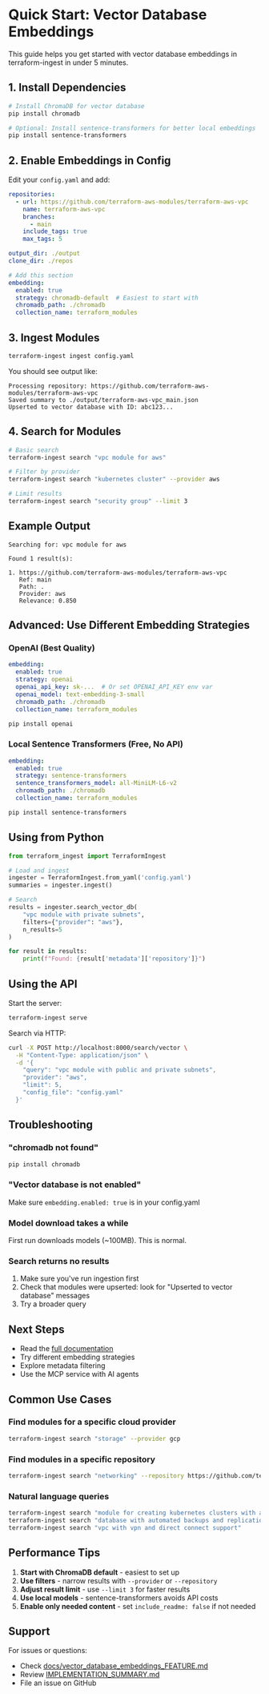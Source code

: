 # Quick Start: Vector Database Embeddings

This guide helps you get started with vector database embeddings in terraform-ingest in under 5 minutes.

## 1. Install Dependencies

```bash
# Install ChromaDB for vector database
pip install chromadb

# Optional: Install sentence-transformers for better local embeddings
pip install sentence-transformers
```

## 2. Enable Embeddings in Config

Edit your `config.yaml` and add:

```yaml
repositories:
  - url: https://github.com/terraform-aws-modules/terraform-aws-vpc
    name: terraform-aws-vpc
    branches:
      - main
    include_tags: true
    max_tags: 5

output_dir: ./output
clone_dir: ./repos

# Add this section
embedding:
  enabled: true
  strategy: chromadb-default  # Easiest to start with
  chromadb_path: ./chromadb
  collection_name: terraform_modules
```

## 3. Ingest Modules

```bash
terraform-ingest ingest config.yaml
```

You should see output like:
```
Processing repository: https://github.com/terraform-aws-modules/terraform-aws-vpc
Saved summary to ./output/terraform-aws-vpc_main.json
Upserted to vector database with ID: abc123...
```

## 4. Search for Modules

```bash
# Basic search
terraform-ingest search "vpc module for aws"

# Filter by provider
terraform-ingest search "kubernetes cluster" --provider aws

# Limit results
terraform-ingest search "security group" --limit 3
```

## Example Output

```
Searching for: vpc module for aws

Found 1 result(s):

1. https://github.com/terraform-aws-modules/terraform-aws-vpc
   Ref: main
   Path: .
   Provider: aws
   Relevance: 0.850
```

## Advanced: Use Different Embedding Strategies

### OpenAI (Best Quality)

```yaml
embedding:
  enabled: true
  strategy: openai
  openai_api_key: sk-...  # Or set OPENAI_API_KEY env var
  openai_model: text-embedding-3-small
  chromadb_path: ./chromadb
  collection_name: terraform_modules
```

```bash
pip install openai
```

### Local Sentence Transformers (Free, No API)

```yaml
embedding:
  enabled: true
  strategy: sentence-transformers
  sentence_transformers_model: all-MiniLM-L6-v2
  chromadb_path: ./chromadb
  collection_name: terraform_modules
```

```bash
pip install sentence-transformers
```

## Using from Python

```python
from terraform_ingest import TerraformIngest

# Load and ingest
ingester = TerraformIngest.from_yaml('config.yaml')
summaries = ingester.ingest()

# Search
results = ingester.search_vector_db(
    "vpc module with private subnets",
    filters={"provider": "aws"},
    n_results=5
)

for result in results:
    print(f"Found: {result['metadata']['repository']}")
```

## Using the API

Start the server:
```bash
terraform-ingest serve
```

Search via HTTP:
```bash
curl -X POST http://localhost:8000/search/vector \
  -H "Content-Type: application/json" \
  -d '{
    "query": "vpc module with public and private subnets",
    "provider": "aws",
    "limit": 5,
    "config_file": "config.yaml"
  }'
```

## Troubleshooting

### "chromadb not found"
```bash
pip install chromadb
```

### "Vector database is not enabled"
Make sure `embedding.enabled: true` is in your config.yaml

### Model download takes a while
First run downloads models (~100MB). This is normal.

### Search returns no results
1. Make sure you've run ingestion first
2. Check that modules were upserted: look for "Upserted to vector database" messages
3. Try a broader query

## Next Steps

- Read the [full documentation](docs/vector_database_embeddings_FEATURE.md)
- Try different embedding strategies
- Explore metadata filtering
- Use the MCP service with AI agents

## Common Use Cases

### Find modules for a specific cloud provider
```bash
terraform-ingest search "storage" --provider gcp
```

### Find modules in a specific repository
```bash
terraform-ingest search "networking" --repository https://github.com/terraform-aws-modules/terraform-aws-vpc
```

### Natural language queries
```bash
terraform-ingest search "module for creating kubernetes clusters with autoscaling"
terraform-ingest search "database with automated backups and replication"
terraform-ingest search "vpc with vpn and direct connect support"
```

## Performance Tips

1. **Start with ChromaDB default** - easiest to set up
2. **Use filters** - narrow results with `--provider` or `--repository`
3. **Adjust result limit** - use `--limit 3` for faster results
4. **Use local models** - sentence-transformers avoids API costs
5. **Enable only needed content** - set `include_readme: false` if not needed

## Support

For issues or questions:
- Check [docs/vector_database_embeddings_FEATURE.md](docs/vector_database_embeddings_FEATURE.md)
- Review [IMPLEMENTATION_SUMMARY.md](IMPLEMENTATION_SUMMARY.md)
- File an issue on GitHub
